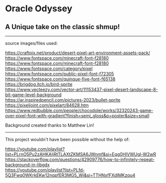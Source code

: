 # Oracle Odyssey

## A Unique take on the classic shmup!

---
source images/files used:


https://craftpix.net/product/desert-pixel-art-environment-assets-pack/
https://www.fontspace.com/minecraft-font-f28180
https://www.fontspace.com/minecraft-font-f28180
https://www.fontspace.com/category/pixel
https://www.fontspace.com/public-pixel-font-f72305
https://www.fontspace.com/quinque-five-font-f65138
https://brigdog.itch.io/bird-sprite  
https://www.vecteezy.com/vector-art/11153437-pixel-desert-landscape-8-bit-game-level-background  
https://ar.inspiredpencil.com/pictures-2023/bullet-sprite  
https://pixeljoint.com/pixelart/84628.htm  
https://www.redbubble.com/people/chocodole/works/32320243-game-over-pixel-font-with-gradient?finish=semi_gloss&p=poster&size=small

Background created thanks to Matthew Lin!

---
This project wouldn't have been possible without the help of:

https://youtube.com/playlist?list=PLrnO5Pu2zAHKAIjRtTLAXtZKMSA6JWnmf&si=Eqg0HIVWUgl-W2wR  
https://stackoverflow.com/questions/42909776/how-to-infinitely-repeat-background-in-libgdx  
https://youtube.com/playlist?list=PLfd-5Q3Fwq0WKrkEKw12nqpfER3MG5_Wi&si=TTHNxfFXdIMKzqu4

